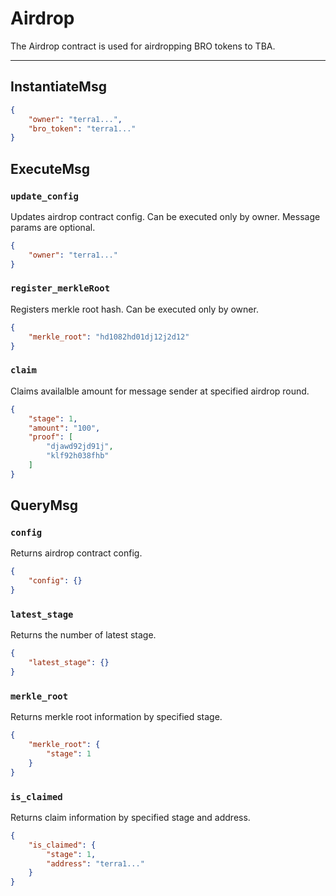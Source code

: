 # Airdrop

The Airdrop contract is used for airdropping BRO tokens to TBA.

---

## InstantiateMsg

```json
{
    "owner": "terra1...",
    "bro_token": "terra1..."
}
```

## ExecuteMsg

### `update_config`

Updates airdrop contract config. Can be executed only by owner.
Message params are optional.

```json
{
    "owner": "terra1..."
}
```

### `register_merkleRoot`

Registers merkle root hash. Can be executed only by owner.

```json
{
    "merkle_root": "hd1082hd01dj12j2d12"
}
```

### `claim`

Claims availalble amount for message sender at specified airdrop round.

```json
{
    "stage": 1,
    "amount": "100",
    "proof": [
        "djawd92jd91j",
        "klf92h038fhb"
    ]
}
```

## QueryMsg

### `config`

Returns airdrop contract config.

```json
{
    "config": {}
}
```

### `latest_stage`

Returns the number of latest stage.

```json
{
    "latest_stage": {}
}
```

### `merkle_root`

Returns merkle root information by specified stage.

```json
{
    "merkle_root": {
        "stage": 1
    }
}
```

### `is_claimed`

Returns claim information by specified stage and address.

```json
{
    "is_claimed": {
        "stage": 1,
        "address": "terra1..."
    }
}
```
